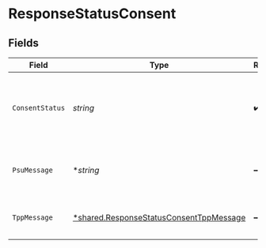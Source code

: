 # ResponseStatusConsent


## Fields

| Field                                                                                                    | Type                                                                                                     | Required                                                                                                 | Description                                                                                              | Example                                                                                                  |
| -------------------------------------------------------------------------------------------------------- | -------------------------------------------------------------------------------------------------------- | -------------------------------------------------------------------------------------------------------- | -------------------------------------------------------------------------------------------------------- | -------------------------------------------------------------------------------------------------------- |
| `ConsentStatus`                                                                                          | *string*                                                                                                 | :heavy_check_mark:                                                                                       | Estado de la transacción (solicitud de consentimiento identificado por consent-id)                       | valid                                                                                                    |
| `PsuMessage`                                                                                             | **string*                                                                                                | :heavy_minus_sign:                                                                                       | Texto enviado al TPP a través del HUB para ser mostrado al PSU.                                          | Informacion para PSU                                                                                     |
| `TppMessage`                                                                                             | [*shared.ResponseStatusConsentTppMessage](../../../pkg/models/shared/responsestatusconsenttppmessage.md) | :heavy_minus_sign:                                                                                       | Mensaje para el TPP enviado a través del HUB.                                                            |                                                                                                          |